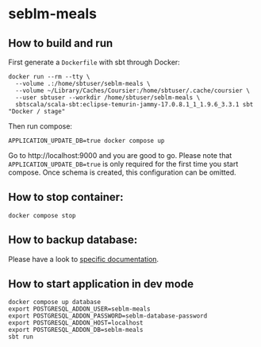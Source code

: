 # seblm-meals

## How to build and run

First generate a `Dockerfile` with sbt through Docker:

```shell
docker run --rm --tty \
  --volume .:/home/sbtuser/seblm-meals \
  --volume ~/Library/Caches/Coursier:/home/sbtuser/.cache/coursier \
  --user sbtuser --workdir /home/sbtuser/seblm-meals \
  sbtscala/scala-sbt:eclipse-temurin-jammy-17.0.8.1_1_1.9.6_3.3.1 sbt "Docker / stage"
```

Then run compose:

```shell
APPLICATION_UPDATE_DB=true docker compose up
```

Go to http://localhost:9000 and you are good to go. Please note that `APPLICATION_UPDATE_DB=true` is only required for
the first time you start compose. Once schema is created, this configuration can be omitted.

## How to stop container:

```shell
docker compose stop
```

## How to backup database:

Please have a look to [specific documentation](backup/README.md).

## How to start application in dev mode

```shell
docker compose up database
export POSTGRESQL_ADDON_USER=seblm-meals
export POSTGRESQL_ADDON_PASSWORD=seblm-database-password
export POSTGRESQL_ADDON_HOST=localhost
export POSTGRESQL_ADDON_DB=seblm-meals
sbt run
```
